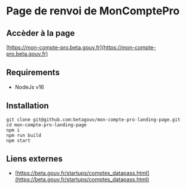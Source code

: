 # Page de renvoi de MonComptePro

## Accèder à la page

[https://mon-compte-pro.beta.gouv.fr](https://mon-compte-pro.beta.gouv.fr)

## Requirements

- NodeJs v16

## Installation

```shell
git clone git@github.com:betagouv/mon-compte-pro-landing-page.git
cd mon-compte-pro-landing-page
npm i
npm run build
npm start
```

## Liens externes

- [https://beta.gouv.fr/startups/comptes_datapass.html](https://beta.gouv.fr/startups/comptes_datapass.html)
